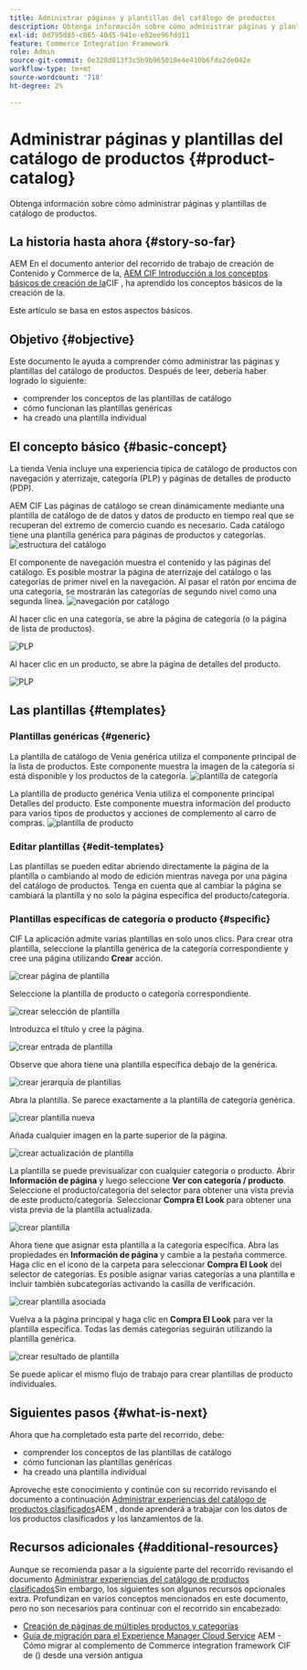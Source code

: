 ```yaml
---
title: Administrar páginas y plantillas del catálogo de productos
description: Obtenga información sobre cómo administrar páginas y plantillas de catálogo de productos
exl-id: 0d795d85-c865-40d5-941e-e02ee96fdd11
feature: Commerce Integration Framework
role: Admin
source-git-commit: 0e328d013f3c5b9b965010e4e410b6fda2de042e
workflow-type: tm+mt
source-wordcount: '718'
ht-degree: 2%

---
```


# Administrar páginas y plantillas del catálogo de productos {#product-catalog}

Obtenga información sobre cómo administrar páginas y plantillas de catálogo de productos.

## La historia hasta ahora {#story-so-far}

AEM En el documento anterior del recorrido de trabajo de creación de Contenido y Commerce de la, [AEM CIF Introducción a los conceptos básicos de creación de la](getting-started.md)CIF , ha aprendido los conceptos básicos de la creación de la.

Este artículo se basa en estos aspectos básicos.

## Objetivo {#objective}

Este documento le ayuda a comprender cómo administrar las páginas y plantillas del catálogo de productos. Después de leer, debería haber logrado lo siguiente:

* comprender los conceptos de las plantillas de catálogo
* cómo funcionan las plantillas genéricas
* ha creado una plantilla individual

## El concepto básico {#basic-concept}

La tienda Venia incluye una experiencia típica de catálogo de productos con navegación y aterrizaje, categoría (PLP) y páginas de detalles de producto (PDP).

AEM CIF Las páginas de catálogo se crean dinámicamente mediante una plantilla de catálogo de de datos y datos de producto en tiempo real que se recuperan del extremo de comercio cuando es necesario. Cada catálogo tiene una plantilla genérica para páginas de productos y categorías.
![estructura del catálogo](assets/catalog-structure.png)

El componente de navegación muestra el contenido y las páginas del catálogo. Es posible mostrar la página de aterrizaje del catálogo o las categorías de primer nivel en la navegación. Al pasar el ratón por encima de una categoría, se mostrarán las categorías de segundo nivel como una segunda línea.
![navegación por catálogo](assets/catalog-navigation.png)

Al hacer clic en una categoría, se abre la página de categoría (o la página de lista de productos).

![PLP](assets/catalog-plp.png)

Al hacer clic en un producto, se abre la página de detalles del producto.

![PLP](assets/catalog-pdp.png)

## Las plantillas {#templates}

### Plantillas genéricas {#generic}

La plantilla de catálogo de Venia genérica utiliza el componente principal de la lista de productos. Este componente muestra la imagen de la categoría si está disponible y los productos de la categoría.
![plantilla de categoría](assets/category-template.png)

La plantilla de producto genérica Venia utiliza el componente principal Detalles del producto. Este componente muestra información del producto para varios tipos de productos y acciones de complemento al carro de compras.
![plantilla de producto](assets/product-template.png)

### Editar plantillas {#edit-templates}

Las plantillas se pueden editar abriendo directamente la página de la plantilla o cambiando al modo de edición mientras navega por una página del catálogo de productos. Tenga en cuenta que al cambiar la página se cambiará la plantilla y no solo la página específica del producto/categoría.

### Plantillas específicas de categoría o producto {#specific}

CIF La aplicación admite varias plantillas en solo unos clics. Para crear otra plantilla, seleccione la plantilla genérica de la categoría correspondiente y cree una página utilizando **Crear** acción.

![crear página de plantilla](assets/create-template-page.png)

Seleccione la plantilla de producto o categoría correspondiente.

![crear selección de plantilla](assets/create-template-select.png)

Introduzca el título y cree la página.

![crear entrada de plantilla](assets/create-template-enter.png)

Observe que ahora tiene una plantilla específica debajo de la genérica.

![crear jerarquía de plantillas](assets/create-template-hierachry.png)

Abra la plantilla. Se parece exactamente a la plantilla de categoría genérica.

![crear plantilla nueva](assets/create-template-new.png)

Añada cualquier imagen en la parte superior de la página.

![crear actualización de plantilla](assets/create-template-update.png)

La plantilla se puede previsualizar con cualquier categoría o producto. Abrir **Información de página** y luego seleccione **Ver con categoría / producto**. Seleccione el producto/categoría del selector para obtener una vista previa de este producto/categoría. Seleccionar **Compra El Look** para obtener una vista previa de la plantilla actualizada.

![crear plantilla ](assets/create-template-picker.png)

Ahora tiene que asignar esta plantilla a la categoría específica. Abra las propiedades en **Información de página** y cambie a la pestaña commerce. Haga clic en el icono de la carpeta para seleccionar **Compra El Look** del selector de categorías. Es posible asignar varias categorías a una plantilla e incluir también subcategorías activando la casilla de verificación.

![crear plantilla asociada](assets/create-template-associate.png)

Vuelva a la página principal y haga clic en **Compra El Look** para ver la plantilla específica. Todas las demás categorías seguirán utilizando la plantilla genérica.

![crear resultado de plantilla](assets/create-template-result.png)

Se puede aplicar el mismo flujo de trabajo para crear plantillas de producto individuales.

## Siguientes pasos {#what-is-next}

Ahora que ha completado esta parte del recorrido, debe:

* comprender los conceptos de las plantillas de catálogo
* cómo funcionan las plantillas genéricas
* ha creado una plantilla individual

Aproveche este conocimiento y continúe con su recorrido revisando el documento a continuación [Administrar experiencias del catálogo de productos clasificados](staged-catalog.md)AEM , donde aprenderá a trabajar con los datos de los productos clasificados y los lanzamientos de la.

## Recursos adicionales {#additional-resources}

Aunque se recomienda pasar a la siguiente parte del recorrido revisando el documento [Administrar experiencias del catálogo de productos clasificados](staged-catalog.md)Sin embargo, los siguientes son algunos recursos opcionales extra. Profundizan en varios conceptos mencionados en este documento, pero no son necesarios para continuar con el recorrido sin encabezado:

* [Creación de páginas de múltiples productos y categorías](/help/commerce-cloud/authoring/multi-template-usage.md)
* [Guía de migración para el Experience Manager Cloud Service](/help/commerce-cloud/migration.md) AEM - Cómo migrar al complemento de Commerce integration framework CIF de () desde una versión antigua
